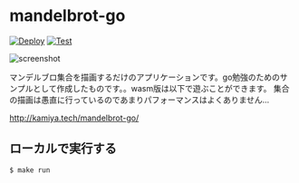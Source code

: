 # mandelbrot-go

[![Deploy](https://github.com/kamiyaowl/mandelbrot-go/workflows/Deploy/badge.svg)](https://github.com/kamiyaowl/mandelbrot-go/actions?query=workflow%3ADeploy)
[![Test](https://github.com/kamiyaowl/mandelbrot-go/workflows/Test/badge.svg)](https://github.com/kamiyaowl/mandelbrot-go/actions?query=workflow%3ATest)

![screenshot](https://user-images.githubusercontent.com/4300987/97613956-adcae200-1a5c-11eb-9867-957fe50bff4f.jpg)

マンデルブロ集合を描画するだけのアプリケーションです。go勉強のためのサンプルとして作成したものです。。wasm版は以下で遊ぶことができます。
集合の描画は愚直に行っているのであまりパフォーマンスはよくありません...

http://kamiya.tech/mandelbrot-go/

## ローカルで実行する

```sh
$ make run
```



